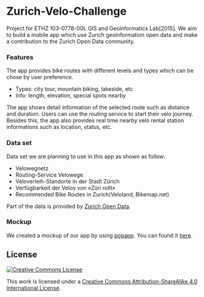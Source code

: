 # Zurich-Velo-Challenge

Project for ETHZ 103-0778-00L GIS and Geoinformatics Lab[2015]. We aim to build a mobile app which use Zurich geoinformation open data and make a contribution to the Zurich Open Data community.

### Features
The app provides bike routes with different levels and types which can be chose by user preference.

* Types: city tour, mountain biking, lakeside, etc
* Info: length, elevation, special spots nearby

The app shows detail information of the selected route such as distance and duration. Users can use the routing service to start their velo journey. Besides this, the app also provides real time nearby velo rental station informations such as location, status, etc. 

### Data set
Data set we are planning to use in this app as shown as follow:
* Velowegnetz
* Routing-Service Velowege
* Veloverleih-Standorte in der Stadt Zürich
* Verfügbarkeit der Velos von «Züri rollt»
* Recommended Bike Routes in Zurich(Veloland, Bikemap.net)

Part of the data is provided by [Zurich Open Data](https://data.stadt-zuerich.ch/).

### Mockup
We created a mockup of our app by using [popapp](popapp.in). You can found it [here](https://popapp.in/w/projects/560d4312afde789108c11025/mockups).


## License

[![Creative Commons License](https://i.creativecommons.org/l/by-sa/4.0/88x31.png)](http://creativecommons.org/licenses/by-sa/4.0/)

This work is licensed under a [Creative Commons Attribution-ShareAlike 4.0 International License](http://creativecommons.org/licenses/by-sa/4.0/).
